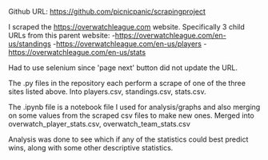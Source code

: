 Github URL: https://github.com/picnicpanic/scrapingproject

I scraped the https://overwatchleague.com website.
Specifically 3 child URLs from this parent website:
	-https://overwatchleague.com/en-us/standings
	-https://overwatchleague.com/en-us/players
	-https://overwatchleague.com/en-us/stats

Had to use selenium since 'page next' button did not update the URL.

The .py files in the repository each perform a scrape of one of the three sites listed above.
	Into players.csv, standings.csv, stats.csv.

The .ipynb file is a notebook file I used for analysis/graphs and also merging on some values from the scraped csv files to make new ones. Merged into overwatch_player_stats.csv, overwatch_team_stats.csv

Analysis was done to see which if any of the statistics could best predict wins, along with some other descriptive statistics.